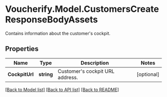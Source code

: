 # Voucherify.Model.CustomersCreateResponseBodyAssets
Contains information about the customer's cockpit.

## Properties

Name | Type | Description | Notes
------------ | ------------- | ------------- | -------------
**CockpitUrl** | **string** | Customer&#39;s cockpit URL address. | [optional] 

[[Back to Model list]](../../README.md#documentation-for-models) [[Back to API list]](../../README.md#documentation-for-api-endpoints) [[Back to README]](../../README.md)

